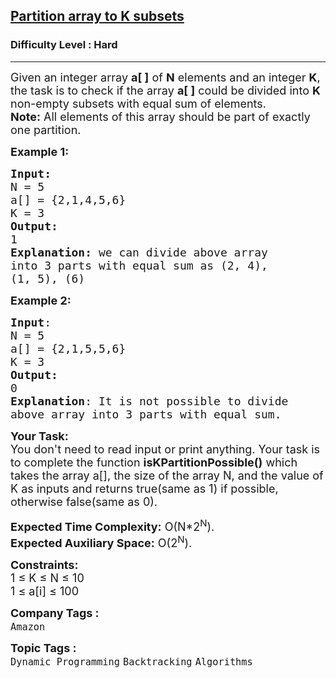 <h2><a href="https://www.geeksforgeeks.org/problems/partition-array-to-k-subsets/1?itm_source=geeksforgeeks&itm_medium=article&itm_campaign=bottom_sticky_on_article">Partition array to K subsets</a></h2><h3>Difficulty Level : Hard</h3><hr><div class="problems_problem_content__Xm_eO"><p><span style="font-size:18px">Given an integer array <strong>a[ ]</strong> of <strong>N</strong> elements and an integer <strong>K</strong>, the task is to check if the array <strong>a[ ]</strong>&nbsp;could be divided into <strong>K</strong> non-empty subsets with equal sum of elements.<br>
<strong>Note:</strong>&nbsp;All elements of this array should be part of exactly one partition.</span></p>

<p><span style="font-size:18px"><strong>Example 1:</strong></span></p>

<pre><span style="font-size:18px"><strong>Input:</strong> 
N = 5
a[] = {2,1,4,5,6}
K = 3
<strong>Output:</strong> 
1
<strong>Explanation:</strong> we can divide above array 
into 3 parts with equal sum as (2, 4), 
(1, 5),&nbsp;(6)
</span></pre>

<p><span style="font-size:18px"><strong>Example 2:</strong></span></p>

<pre><span style="font-size:18px"><strong>Input</strong>: 
N = 5 
a[] = {2,1,5,5,6}
K = 3
<strong>Output:</strong> 
0
<strong>Explanation</strong>: It is not possible to divide
above array into 3 parts with equal sum.</span>
</pre>

<p><span style="font-size:18px"><strong>Your Task:</strong><br>
You don't need to read input or print anything. Your task is to complete the function&nbsp;<strong>isKPartitionPossible()</strong>&nbsp;which takes the array a[],&nbsp;the size of the array N, and the value of K as inputs and returns true(same as 1) if possible, otherwise false(same as 0).</span></p>

<p><span style="font-size:18px"><strong>Expected Time Complexity:</strong>&nbsp;O(N*2<sup>N</sup>).<br>
<strong>Expected Auxiliary&nbsp;Space:</strong>&nbsp;O(2<sup>N</sup>).</span></p>

<p><span style="font-size:18px"><strong>Constraints:</strong><br>
1 ≤&nbsp;K ≤ N ≤ 10<br>
1 ≤ a[i] ≤ 100</span></p>
</div><p><span style=font-size:18px><strong>Company Tags : </strong><br><code>Amazon</code>&nbsp;<br><p><span style=font-size:18px><strong>Topic Tags : </strong><br><code>Dynamic Programming</code>&nbsp;<code>Backtracking</code>&nbsp;<code>Algorithms</code>&nbsp;